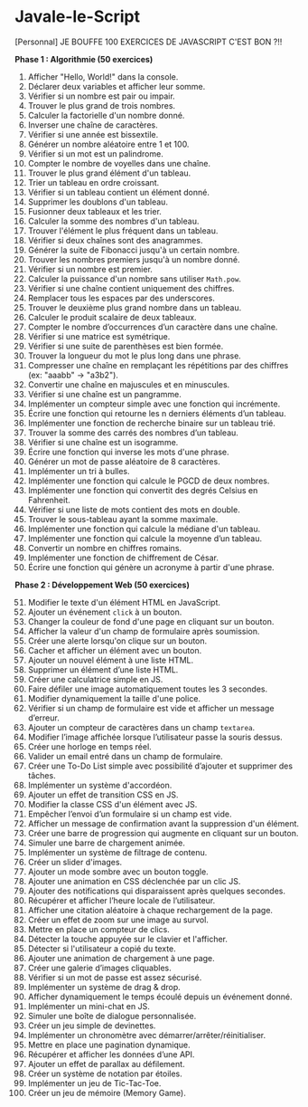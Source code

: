 # Javale-le-Script
[Personnal] JE BOUFFE 100 EXERCICES DE JAVASCRIPT C'EST BON ?!!

**Phase 1 : Algorithmie (50 exercices)**

1. Afficher "Hello, World!" dans la console.
2. Déclarer deux variables et afficher leur somme.
3. Vérifier si un nombre est pair ou impair.
4. Trouver le plus grand de trois nombres.
5. Calculer la factorielle d'un nombre donné.
6. Inverser une chaîne de caractères.
7. Vérifier si une année est bissextile.
8. Générer un nombre aléatoire entre 1 et 100.
9. Vérifier si un mot est un palindrome.
10. Compter le nombre de voyelles dans une chaîne.
11. Trouver le plus grand élément d'un tableau.
12. Trier un tableau en ordre croissant.
13. Vérifier si un tableau contient un élément donné.
14. Supprimer les doublons d'un tableau.
15. Fusionner deux tableaux et les trier.
16. Calculer la somme des nombres d'un tableau.
17. Trouver l'élément le plus fréquent dans un tableau.
18. Vérifier si deux chaînes sont des anagrammes.
19. Générer la suite de Fibonacci jusqu'à un certain nombre.
20. Trouver les nombres premiers jusqu'à un nombre donné.
21. Vérifier si un nombre est premier.
22. Calculer la puissance d'un nombre sans utiliser `Math.pow`.
23. Vérifier si une chaîne contient uniquement des chiffres.
24. Remplacer tous les espaces par des underscores.
25. Trouver le deuxième plus grand nombre dans un tableau.
26. Calculer le produit scalaire de deux tableaux.
27. Compter le nombre d’occurrences d’un caractère dans une chaîne.
28. Vérifier si une matrice est symétrique.
29. Vérifier si une suite de parenthèses est bien formée.
30. Trouver la longueur du mot le plus long dans une phrase.
31. Compresser une chaîne en remplaçant les répétitions par des chiffres (ex: "aaabb" -> "a3b2").
32. Convertir une chaîne en majuscules et en minuscules.
33. Vérifier si une chaîne est un pangramme.
34. Implémenter un compteur simple avec une fonction qui incrémente.
35. Écrire une fonction qui retourne les n derniers éléments d’un tableau.
36. Implémenter une fonction de recherche binaire sur un tableau trié.
37. Trouver la somme des carrés des nombres d’un tableau.
38. Vérifier si une chaîne est un isogramme.
39. Écrire une fonction qui inverse les mots d'une phrase.
40. Générer un mot de passe aléatoire de 8 caractères.
41. Implémenter un tri à bulles.
42. Implémenter une fonction qui calcule le PGCD de deux nombres.
43. Implémenter une fonction qui convertit des degrés Celsius en Fahrenheit.
44. Vérifier si une liste de mots contient des mots en double.
45. Trouver le sous-tableau ayant la somme maximale.
46. Implémenter une fonction qui calcule la médiane d'un tableau.
47. Implémenter une fonction qui calcule la moyenne d’un tableau.
48. Convertir un nombre en chiffres romains.
49. Implémenter une fonction de chiffrement de César.
50. Écrire une fonction qui génère un acronyme à partir d'une phrase.

**Phase 2 : Développement Web (50 exercices)**

51. Modifier le texte d'un élément HTML en JavaScript.
52. Ajouter un événement `click` à un bouton.
53. Changer la couleur de fond d'une page en cliquant sur un bouton.
54. Afficher la valeur d'un champ de formulaire après soumission.
55. Créer une alerte lorsqu'on clique sur un bouton.
56. Cacher et afficher un élément avec un bouton.
57. Ajouter un nouvel élément à une liste HTML.
58. Supprimer un élément d’une liste HTML.
59. Créer une calculatrice simple en JS.
60. Faire défiler une image automatiquement toutes les 3 secondes.
61. Modifier dynamiquement la taille d'une police.
62. Vérifier si un champ de formulaire est vide et afficher un message d’erreur.
63. Ajouter un compteur de caractères dans un champ `textarea`.
64. Modifier l’image affichée lorsque l’utilisateur passe la souris dessus.
65. Créer une horloge en temps réel.
66. Valider un email entré dans un champ de formulaire.
67. Créer une To-Do List simple avec possibilité d’ajouter et supprimer des tâches.
68. Implémenter un système d'accordéon.
69. Ajouter un effet de transition CSS en JS.
70. Modifier la classe CSS d'un élément avec JS.
71. Empêcher l’envoi d’un formulaire si un champ est vide.
72. Afficher un message de confirmation avant la suppression d'un élément.
73. Créer une barre de progression qui augmente en cliquant sur un bouton.
74. Simuler une barre de chargement animée.
75. Implémenter un système de filtrage de contenu.
76. Créer un slider d'images.
77. Ajouter un mode sombre avec un bouton toggle.
78. Ajouter une animation en CSS déclenchée par un clic JS.
79. Ajouter des notifications qui disparaissent après quelques secondes.
80. Récupérer et afficher l’heure locale de l’utilisateur.
81. Afficher une citation aléatoire à chaque rechargement de la page.
82. Créer un effet de zoom sur une image au survol.
83. Mettre en place un compteur de clics.
84. Détecter la touche appuyée sur le clavier et l'afficher.
85. Détecter si l'utilisateur a copié du texte.
86. Ajouter une animation de chargement à une page.
87. Créer une galerie d’images cliquables.
88. Vérifier si un mot de passe est assez sécurisé.
89. Implémenter un système de drag & drop.
90. Afficher dynamiquement le temps écoulé depuis un événement donné.
91. Implémenter un mini-chat en JS.
92. Simuler une boîte de dialogue personnalisée.
93. Créer un jeu simple de devinettes.
94. Implémenter un chronomètre avec démarrer/arrêter/réinitialiser.
95. Mettre en place une pagination dynamique.
96. Récupérer et afficher les données d’une API.
97. Ajouter un effet de parallax au défilement.
98. Créer un système de notation par étoiles.
99. Implémenter un jeu de Tic-Tac-Toe.
100. Créer un jeu de mémoire (Memory Game).

